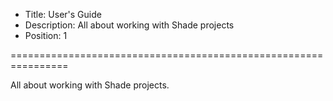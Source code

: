 * Title: User's Guide
* Description: All about working with Shade projects
* Position: 1

================================================================

All about working with Shade projects.
